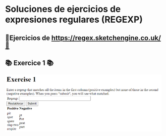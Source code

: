 # Soluciones de ejercicios de expresiones regulares (REGEXP)
## 📖Ejercicios de https://regex.sketchengine.co.uk/📖 

## 📚 **Exercice 1** 📚
![Error, la imagen no se ha podido cargar](https://raw.githubusercontent.com/DavidBernalGonzalez/SolucionesEjerciciosBootcampJava/main/1.%20Regexp/regex.sketchengine.co.uk/Ejercicio1.png?raw=true  "Enunciado ejercicio 1")
